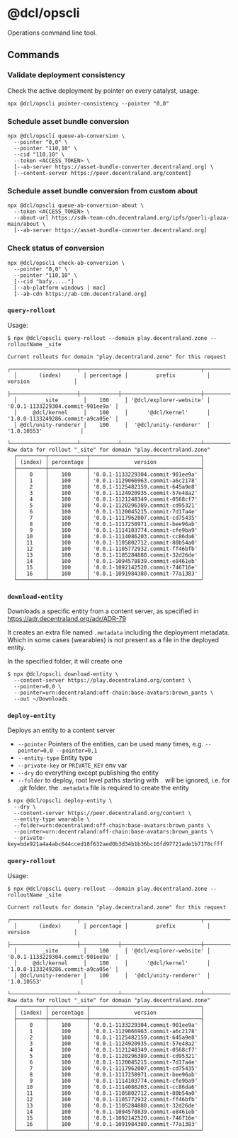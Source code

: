 # @dcl/opscli

Operations command line tool.

## Commands

### Validate deployment consistency

Check the active deployment by pointer on every catalyst, usage:

```
npx @dcl/opscli pointer-consistency --pointer "0,0"
```

### Schedule asset bundle conversion

```
npx @dcl/opscli queue-ab-conversion \
  --pointer "0,0" \
  --pointer "110,10" \
  --cid "110,10" \
  --token <ACCESS_TOKEN> \
  [--ab-server https://asset-bundle-converter.decentraland.org] \
  [--content-server https://peer.decentraland.org/content]
```

### Schedule asset bundle conversion from custom about

```
npx @dcl/opscli queue-ab-conversion-about \
  --token <ACCESS_TOKEN> \
  --about-url https://sdk-team-cdn.decentraland.org/ipfs/goerli-plaza-main/about \
  [--ab-server https://asset-bundle-converter.decentraland.org]
```

### Check status of conversion

```
npx @dcl/opscli check-ab-conversion \
  --pointer "0,0" \
  --pointer "110,10" \
  [--cid "bafy....."]
  [--ab-platform windows | mac]
  [--ab-cdn https://ab-cdn.decentraland.org]
```

### `query-rollout`

Usage:

```
$ npx @dcl/opscli query-rollout --domain play.decentraland.zone --rolloutName _site

Current rollouts for domain "play.decentraland.zone" for this request
  ┌─────────────────────┬────────────┬─────────────────────────┬───────────────────────────────────┐
  │       (index)       │ percentage │         prefix          │              version              │
  ├─────────────────────┼────────────┼─────────────────────────┼───────────────────────────────────┤
  │        _site        │    100     │ '@dcl/explorer-website' │ '0.0.1-1133229304.commit-901ee9a' │
  │     @dcl/kernel     │    100     │      '@dcl/kernel'      │ '1.0.0-1133249286.commit-a9ca05e' │
  │ @dcl/unity-renderer │    100     │  '@dcl/unity-renderer'  │            '1.0.10553'            │
  └─────────────────────┴────────────┴─────────────────────────┴───────────────────────────────────┘
Raw data for rollout "_site" for domain "play.decentraland.zone"
  ┌─────────┬────────────┬───────────────────────────────────┐
  │ (index) │ percentage │              version              │
  ├─────────┼────────────┼───────────────────────────────────┤
  │    0    │    100     │ '0.0.1-1133229304.commit-901ee9a' │
  │    1    │    100     │ '0.0.1-1129066963.commit-a6c2178' │
  │    2    │    100     │ '0.0.1-1125482159.commit-645a9e8' │
  │    3    │    100     │ '0.0.1-1124920935.commit-57e48a2' │
  │    4    │    100     │ '0.0.1-1121248349.commit-0568cf7' │
  │    5    │    100     │ '0.0.1-1120296389.commit-cd95321' │
  │    6    │    100     │ '0.0.1-1120045215.commit-7d17a4e' │
  │    7    │    100     │ '0.0.1-1117962007.commit-cd75435' │
  │    8    │    100     │ '0.0.1-1117258971.commit-bee96ab' │
  │    9    │    100     │ '0.0.1-1114103774.commit-cfe9ba9' │
  │   10    │    100     │ '0.0.1-1114086203.commit-cc86da6' │
  │   11    │    100     │ '0.0.1-1105802712.commit-80b54a0' │
  │   12    │    100     │ '0.0.1-1105772932.commit-ff46bfb' │
  │   13    │    100     │ '0.0.1-1105284880.commit-32d26de' │
  │   14    │    100     │ '0.0.1-1094578839.commit-e8461eb' │
  │   15    │    100     │ '0.0.1-1092142520.commit-746716e' │
  │   16    │    100     │ '0.0.1-1091984380.commit-77a1383' │
  └─────────┴────────────┴───────────────────────────────────┘
```



### `download-entity`

Downloads a specific entity from a content server, as specified in https://adr.decentraland.org/adr/ADR-79

It creates an extra file named `.metadata` including the deployment metadata. Which in some cases (wearables) is not present as a file in the deployed entity.

In the specified folder, it will create one

```
$ npx @dcl/opscli download-entity \
  --content-server https://play.decentraland.org/content \
  --pointer=0,0 \
  --pointer=urn:decentraland:off-chain:base-avatars:brown_pants \
  --out ~/Downloads
```

### `deploy-entity`

Deploys an entity to a content server

- `--pointer` Pointers of the entities, can be used many times, e.g. `--pointer=0,0 --pointer=0,1`
- `--entity-type` Entity type
- `--private-key` or `PRIVATE_KEY` env var
- `--dry` do everything except publishing the entity
- `--folder` to deploy, root level paths starting with `.` will be ignored, i.e. for .git folder. the `.metadata` file is required to create the entity

```
$ npx @dcl/opscli deploy-entity \
  --dry \
  --content-server https://peer.decentraland.org/content \
  --entity-type wearable \
  --folder=urn:decentraland:off-chain:base-avatars:brown_pants \
  --pointer=urn:decentraland:off-chain:base-avatars:brown_pants \
  --private-key=bde921a4a4abc644cced18f632aed0b3d34b1b36bc16fd97721ade1b7178cfff
```

### `query-rollout`

Usage:

```
$ npx @dcl/opscli query-rollout --domain play.decentraland.zone --rolloutName _site

Current rollouts for domain "play.decentraland.zone" for this request
  ┌─────────────────────┬────────────┬─────────────────────────┬───────────────────────────────────┐
  │       (index)       │ percentage │         prefix          │              version              │
  ├─────────────────────┼────────────┼─────────────────────────┼───────────────────────────────────┤
  │        _site        │    100     │ '@dcl/explorer-website' │ '0.0.1-1133229304.commit-901ee9a' │
  │     @dcl/kernel     │    100     │      '@dcl/kernel'      │ '1.0.0-1133249286.commit-a9ca05e' │
  │ @dcl/unity-renderer │    100     │  '@dcl/unity-renderer'  │            '1.0.10553'            │
  └─────────────────────┴────────────┴─────────────────────────┴───────────────────────────────────┘
Raw data for rollout "_site" for domain "play.decentraland.zone"
  ┌─────────┬────────────┬───────────────────────────────────┐
  │ (index) │ percentage │              version              │
  ├─────────┼────────────┼───────────────────────────────────┤
  │    0    │    100     │ '0.0.1-1133229304.commit-901ee9a' │
  │    1    │    100     │ '0.0.1-1129066963.commit-a6c2178' │
  │    2    │    100     │ '0.0.1-1125482159.commit-645a9e8' │
  │    3    │    100     │ '0.0.1-1124920935.commit-57e48a2' │
  │    4    │    100     │ '0.0.1-1121248349.commit-0568cf7' │
  │    5    │    100     │ '0.0.1-1120296389.commit-cd95321' │
  │    6    │    100     │ '0.0.1-1120045215.commit-7d17a4e' │
  │    7    │    100     │ '0.0.1-1117962007.commit-cd75435' │
  │    8    │    100     │ '0.0.1-1117258971.commit-bee96ab' │
  │    9    │    100     │ '0.0.1-1114103774.commit-cfe9ba9' │
  │   10    │    100     │ '0.0.1-1114086203.commit-cc86da6' │
  │   11    │    100     │ '0.0.1-1105802712.commit-80b54a0' │
  │   12    │    100     │ '0.0.1-1105772932.commit-ff46bfb' │
  │   13    │    100     │ '0.0.1-1105284880.commit-32d26de' │
  │   14    │    100     │ '0.0.1-1094578839.commit-e8461eb' │
  │   15    │    100     │ '0.0.1-1092142520.commit-746716e' │
  │   16    │    100     │ '0.0.1-1091984380.commit-77a1383' │
  └─────────┴────────────┴───────────────────────────────────┘
```
